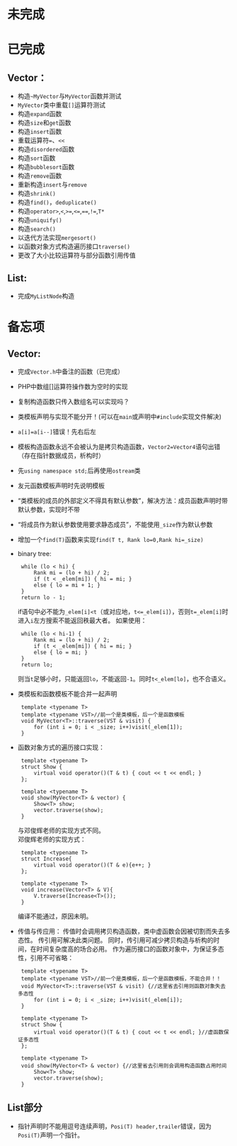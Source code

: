 # 未完成   

# 已完成  
## Vector：
*  构造`~MyVector`与`MyVector`函数并测试
*  `MyVector`类中重载`[]`运算符测试
*  构造`expand`函数
*  构造`size`和`get`函数
*  构造`insert`函数
*  重载运算符`=`、`<<`
*  构造`disordered`函数
*  构造`sort`函数
*  构造`bubblesort`函数
*  构造`remove`函数
*  重新构造`insert`与`remove`
*  构造`shrink()`
*  构造`find()`，`deduplicate()`
*  构造`operator>`,`<`,`>=`,`<=`,`==`,`!=`,`T*`
*  构造`uniquify()`
*  构造`search()`
*  以迭代方法实现`mergesort()`
*  以函数对象方式构造遍历接口`traverse()`
*  更改了大小比较运算符与部分函数引用传值

## List:
*  完成`MyListNode`构造


# 备忘项  
## Vector:
*  完成`Vector.h`中备注的函数（已完成）
*  PHP中数组[]运算符操作数为空时的实现
*  复制构造函数只传入数组名可以实现吗？
*  类模板声明与实现不能分开！(可以在`main`或声明中`#include`实现文件解决)
*  `a[i]=a[i--]`错误！先右后左
*  模板构造函数永远不会被认为是拷贝构造函数，`Vector2=Vector4`语句出错（存在指针数据成员，析构时）
*  先`using namespace std;`后再使用`ostream`类
*  友元函数模板声明时先说明模板
*  “类模板的成员的外部定义不得具有默认参数”，解决方法：成员函数声明时带默认参数，实现时不带
*  “将成员作为默认参数使用要求静态成员”，不能使用`_size`作为默认参数
*  增加一个`find(T)`函数来实现`find(T t, Rank lo=0,Rank hi=_size)`
*  binary tree:  

		while (lo < hi) {
			Rank mi = (lo + hi) / 2;
			if (t < _elem[mi]) { hi = mi; }
			else { lo = mi + 1; }
		}
		return lo - 1;
		
	if语句中必不能为`_elem[i]<t`（或对应地，`t<=_elem[i]`），否则`t=_elem[i]`时进入`i`左方搜索不能返回秩最大者。
	如果使用：  
	
		while (lo < hi-1) {
			Rank mi = (lo + hi) / 2;
			if (t < _elem[mi]) { hi = mi; }
			else { lo = mi; }
		}
		return lo;
		
	则当`t`足够小时，只能返回`lo`，不能返回`-1`。同时`t<_elem[lo]`，也不合语义。
*  类模板和函数模板不能合并一起声明

		template <typename T>
		template <typename VST>//前一个是类模板，后一个是函数模板
		void MyVector<T>::traverse(VST & visit) {
			for (int i = 0; i < _size; i++)visit(_elem[1]);
		}
		
*  函数对象方式的遍历接口实现：

		template <typename T>
		struct Show {
			virtual void operator()(T & t) { cout << t << endl; }
		};
		
		template <typename T>
		void show(MyVector<T> & vector) {
			Show<T> show;
			vector.traverse(show);
		}
		
	与邓俊辉老师的实现方式不同。  
	邓俊辉老师的实现方式：
	
		template <typename T>
		struct Increase{
			virtual void operator()(T & e){e++; }
		};
		
		template <typename T>
		void increase(Vector<T> & V){
			V.traverse(Increase<T>());
		}
		
	编译不能通过，原因未明。
*  传值与传应用：
	传值时会调用拷贝构造函数，类中虚函数会因被切割而失去多态性。
	传引用可解决此类问题。
	同时，传引用可减少拷贝构造与析构的时间，在时间复杂度高的场合必用。
	作为遍历接口的函数对象中，为保证多态性，引用不可省略：
	
		template <typename T>
		template <typename VST>//前一个是类模板，后一个是函数模板，不能合并！！
		void MyVector<T>::traverse(VST & visit) {//这里省去引用则函数对象失去多态性
			for (int i = 0; i < _size; i++)visit(_elem[i]);
		}
		
		template <typename T>
		struct Show {
			virtual void operator()(T & t) { cout << t << endl; }//虚函数保证多态性
		};
		
		template <typename T>
		void show(MyVector<T> & vector) {//这里省去引用则会调用构造函数占用时间
			Show<T> show;
			vector.traverse(show);
		}
	
## List部分
*  指针声明时不能用逗号连续声明，`Posi(T) header,trailer`错误，因为`Posi(T)`声明一个指针。